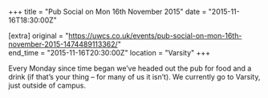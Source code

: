 +++
title = "Pub Social on Mon 16th November 2015"
date = "2015-11-16T18:30:00Z"

[extra]
original = "https://uwcs.co.uk/events/pub-social-on-mon-16th-november-2015-1474489113362/"    
end_time = "2015-11-16T20:30:00Z"
location = "Varsity"
+++

Every Monday since time began we’ve headed out the pub for food and a drink (if that’s your thing – for many of us it isn’t). We currently go to Varsity, just outside of campus.

